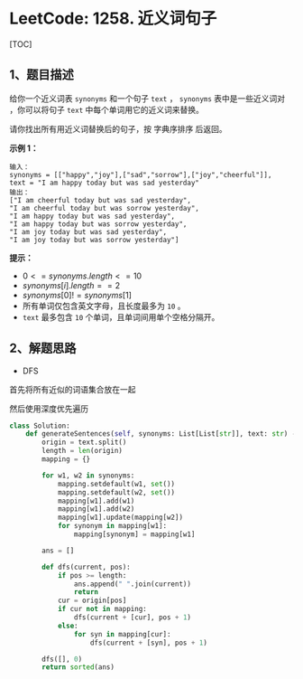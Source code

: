 # LeetCode: 1258. 近义词句子

[TOC]

## 1、题目描述

给你一个近义词表 `synonyms` 和一个句子 `text` ， `synonyms` 表中是一些近义词对 ，你可以将句子 `text` 中每个单词用它的近义词来替换。

请你找出所有用近义词替换后的句子，按 字典序排序 后返回。

 

**示例 1：**

```
输入：
synonyms = [["happy","joy"],["sad","sorrow"],["joy","cheerful"]],
text = "I am happy today but was sad yesterday"
输出：
["I am cheerful today but was sad yesterday",
"I am cheerful today but was sorrow yesterday",
"I am happy today but was sad yesterday",
"I am happy today but was sorrow yesterday",
"I am joy today but was sad yesterday",
"I am joy today but was sorrow yesterday"]
```

**提示：**

-   $0 <= synonyms.length <= 10$
-   $synonyms[i].length == 2$
-   $synonyms[0] != synonyms[1]$
-   所有单词仅包含英文字母，且长度最多为 `10` 。
-   `text` 最多包含 `10` 个单词，且单词间用单个空格分隔开。



## 2、解题思路

-   DFS

首先将所有近似的词语集合放在一起

然后使用深度优先遍历



```python
class Solution:
    def generateSentences(self, synonyms: List[List[str]], text: str) -> List[str]:
        origin = text.split()
        length = len(origin)
        mapping = {}

        for w1, w2 in synonyms:
            mapping.setdefault(w1, set())
            mapping.setdefault(w2, set())
            mapping[w1].add(w1)
            mapping[w1].add(w2)
            mapping[w1].update(mapping[w2])
            for synonym in mapping[w1]:
                mapping[synonym] = mapping[w1]

        ans = []

        def dfs(current, pos):
            if pos >= length:
                ans.append(" ".join(current))
                return
            cur = origin[pos]
            if cur not in mapping:
                dfs(current + [cur], pos + 1)
            else:
                for syn in mapping[cur]:
                    dfs(current + [syn], pos + 1)

        dfs([], 0)
        return sorted(ans)
```

